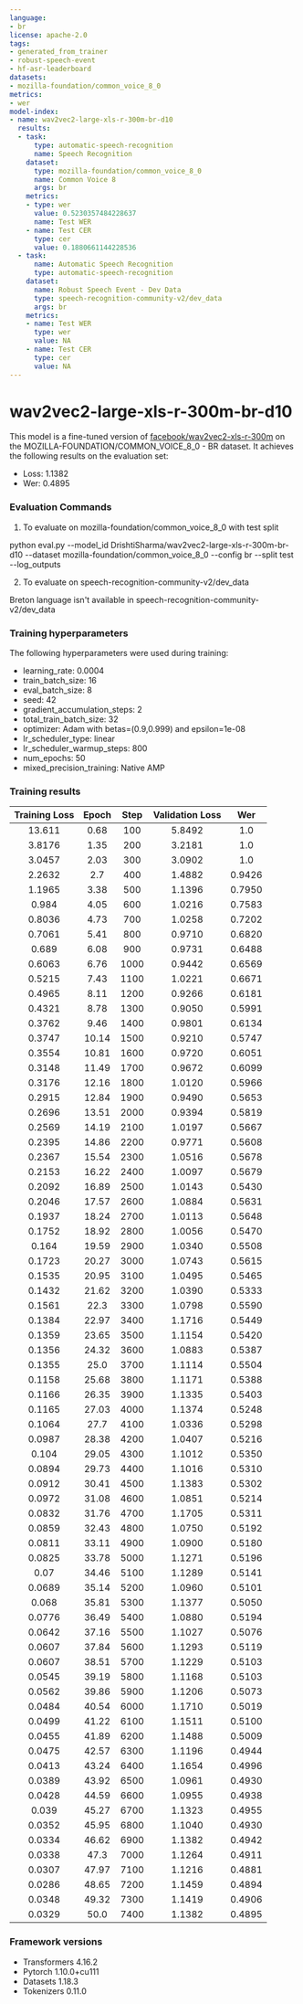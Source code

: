 ```yaml
---
language:
- br
license: apache-2.0
tags:
- generated_from_trainer
- robust-speech-event
- hf-asr-leaderboard
datasets:
- mozilla-foundation/common_voice_8_0
metrics:
- wer
model-index:
- name: wav2vec2-large-xls-r-300m-br-d10
  results:
  - task:
      type: automatic-speech-recognition
      name: Speech Recognition
    dataset:
      type: mozilla-foundation/common_voice_8_0
      name: Common Voice 8
      args: br
    metrics:
    - type: wer
      value: 0.5230357484228637
      name: Test WER
    - name: Test CER
      type: cer
      value: 0.1880661144228536
  - task:
      name: Automatic Speech Recognition
      type: automatic-speech-recognition
    dataset:
      name: Robust Speech Event - Dev Data
      type: speech-recognition-community-v2/dev_data
      args: br
    metrics:
    - name: Test WER
      type: wer
      value: NA
    - name: Test CER
      type: cer
      value: NA
---
```


<!-- This model card has been generated automatically according to the information the Trainer had access to. You
should probably proofread and complete it, then remove this comment. -->

# wav2vec2-large-xls-r-300m-br-d10

This model is a fine-tuned version of [facebook/wav2vec2-xls-r-300m](https://huggingface.co/facebook/wav2vec2-xls-r-300m) on the MOZILLA-FOUNDATION/COMMON_VOICE_8_0 - BR dataset.
It achieves the following results on the evaluation set:
- Loss: 1.1382
- Wer: 0.4895


### Evaluation Commands

1. To evaluate on mozilla-foundation/common_voice_8_0 with test split

python eval.py --model_id DrishtiSharma/wav2vec2-large-xls-r-300m-br-d10 --dataset mozilla-foundation/common_voice_8_0 --config br --split test --log_outputs

2. To evaluate on speech-recognition-community-v2/dev_data

Breton language isn't available in speech-recognition-community-v2/dev_data


### Training hyperparameters

The following hyperparameters were used during training:
- learning_rate: 0.0004
- train_batch_size: 16
- eval_batch_size: 8
- seed: 42
- gradient_accumulation_steps: 2
- total_train_batch_size: 32
- optimizer: Adam with betas=(0.9,0.999) and epsilon=1e-08
- lr_scheduler_type: linear
- lr_scheduler_warmup_steps: 800
- num_epochs: 50
- mixed_precision_training: Native AMP

### Training results

| Training Loss | Epoch | Step | Validation Loss | Wer    |
|:-------------:|:-----:|:----:|:---------------:|:------:|
| 13.611        | 0.68  | 100  | 5.8492          | 1.0    |
| 3.8176        | 1.35  | 200  | 3.2181          | 1.0    |
| 3.0457        | 2.03  | 300  | 3.0902          | 1.0    |
| 2.2632        | 2.7   | 400  | 1.4882          | 0.9426 |
| 1.1965        | 3.38  | 500  | 1.1396          | 0.7950 |
| 0.984         | 4.05  | 600  | 1.0216          | 0.7583 |
| 0.8036        | 4.73  | 700  | 1.0258          | 0.7202 |
| 0.7061        | 5.41  | 800  | 0.9710          | 0.6820 |
| 0.689         | 6.08  | 900  | 0.9731          | 0.6488 |
| 0.6063        | 6.76  | 1000 | 0.9442          | 0.6569 |
| 0.5215        | 7.43  | 1100 | 1.0221          | 0.6671 |
| 0.4965        | 8.11  | 1200 | 0.9266          | 0.6181 |
| 0.4321        | 8.78  | 1300 | 0.9050          | 0.5991 |
| 0.3762        | 9.46  | 1400 | 0.9801          | 0.6134 |
| 0.3747        | 10.14 | 1500 | 0.9210          | 0.5747 |
| 0.3554        | 10.81 | 1600 | 0.9720          | 0.6051 |
| 0.3148        | 11.49 | 1700 | 0.9672          | 0.6099 |
| 0.3176        | 12.16 | 1800 | 1.0120          | 0.5966 |
| 0.2915        | 12.84 | 1900 | 0.9490          | 0.5653 |
| 0.2696        | 13.51 | 2000 | 0.9394          | 0.5819 |
| 0.2569        | 14.19 | 2100 | 1.0197          | 0.5667 |
| 0.2395        | 14.86 | 2200 | 0.9771          | 0.5608 |
| 0.2367        | 15.54 | 2300 | 1.0516          | 0.5678 |
| 0.2153        | 16.22 | 2400 | 1.0097          | 0.5679 |
| 0.2092        | 16.89 | 2500 | 1.0143          | 0.5430 |
| 0.2046        | 17.57 | 2600 | 1.0884          | 0.5631 |
| 0.1937        | 18.24 | 2700 | 1.0113          | 0.5648 |
| 0.1752        | 18.92 | 2800 | 1.0056          | 0.5470 |
| 0.164         | 19.59 | 2900 | 1.0340          | 0.5508 |
| 0.1723        | 20.27 | 3000 | 1.0743          | 0.5615 |
| 0.1535        | 20.95 | 3100 | 1.0495          | 0.5465 |
| 0.1432        | 21.62 | 3200 | 1.0390          | 0.5333 |
| 0.1561        | 22.3  | 3300 | 1.0798          | 0.5590 |
| 0.1384        | 22.97 | 3400 | 1.1716          | 0.5449 |
| 0.1359        | 23.65 | 3500 | 1.1154          | 0.5420 |
| 0.1356        | 24.32 | 3600 | 1.0883          | 0.5387 |
| 0.1355        | 25.0  | 3700 | 1.1114          | 0.5504 |
| 0.1158        | 25.68 | 3800 | 1.1171          | 0.5388 |
| 0.1166        | 26.35 | 3900 | 1.1335          | 0.5403 |
| 0.1165        | 27.03 | 4000 | 1.1374          | 0.5248 |
| 0.1064        | 27.7  | 4100 | 1.0336          | 0.5298 |
| 0.0987        | 28.38 | 4200 | 1.0407          | 0.5216 |
| 0.104         | 29.05 | 4300 | 1.1012          | 0.5350 |
| 0.0894        | 29.73 | 4400 | 1.1016          | 0.5310 |
| 0.0912        | 30.41 | 4500 | 1.1383          | 0.5302 |
| 0.0972        | 31.08 | 4600 | 1.0851          | 0.5214 |
| 0.0832        | 31.76 | 4700 | 1.1705          | 0.5311 |
| 0.0859        | 32.43 | 4800 | 1.0750          | 0.5192 |
| 0.0811        | 33.11 | 4900 | 1.0900          | 0.5180 |
| 0.0825        | 33.78 | 5000 | 1.1271          | 0.5196 |
| 0.07          | 34.46 | 5100 | 1.1289          | 0.5141 |
| 0.0689        | 35.14 | 5200 | 1.0960          | 0.5101 |
| 0.068         | 35.81 | 5300 | 1.1377          | 0.5050 |
| 0.0776        | 36.49 | 5400 | 1.0880          | 0.5194 |
| 0.0642        | 37.16 | 5500 | 1.1027          | 0.5076 |
| 0.0607        | 37.84 | 5600 | 1.1293          | 0.5119 |
| 0.0607        | 38.51 | 5700 | 1.1229          | 0.5103 |
| 0.0545        | 39.19 | 5800 | 1.1168          | 0.5103 |
| 0.0562        | 39.86 | 5900 | 1.1206          | 0.5073 |
| 0.0484        | 40.54 | 6000 | 1.1710          | 0.5019 |
| 0.0499        | 41.22 | 6100 | 1.1511          | 0.5100 |
| 0.0455        | 41.89 | 6200 | 1.1488          | 0.5009 |
| 0.0475        | 42.57 | 6300 | 1.1196          | 0.4944 |
| 0.0413        | 43.24 | 6400 | 1.1654          | 0.4996 |
| 0.0389        | 43.92 | 6500 | 1.0961          | 0.4930 |
| 0.0428        | 44.59 | 6600 | 1.0955          | 0.4938 |
| 0.039         | 45.27 | 6700 | 1.1323          | 0.4955 |
| 0.0352        | 45.95 | 6800 | 1.1040          | 0.4930 |
| 0.0334        | 46.62 | 6900 | 1.1382          | 0.4942 |
| 0.0338        | 47.3  | 7000 | 1.1264          | 0.4911 |
| 0.0307        | 47.97 | 7100 | 1.1216          | 0.4881 |
| 0.0286        | 48.65 | 7200 | 1.1459          | 0.4894 |
| 0.0348        | 49.32 | 7300 | 1.1419          | 0.4906 |
| 0.0329        | 50.0  | 7400 | 1.1382          | 0.4895 |


### Framework versions

- Transformers 4.16.2
- Pytorch 1.10.0+cu111
- Datasets 1.18.3
- Tokenizers 0.11.0
